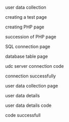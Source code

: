 user data collection

creating a test page 

creating PHP page

succession of PHP page

SQL connection page

database table page

udc server connection code

connection successfully

user data collection page

user data details 

user data details code

code successfull

